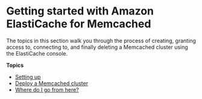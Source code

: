 # Getting started with Amazon ElastiCache for Memcached<a name="GettingStarted"></a>

The topics in this section walk you through the process of creating, granting access to, connecting to, and finally deleting a Memcached cluster using the ElastiCache console\.

**Topics**
+ [Setting up](set-up.md)
+ [Deploy a Memcached cluster](deploy-cluster.md)
+ [Where do I go from here?](GettingStarted.WhereGoFromHere.md)